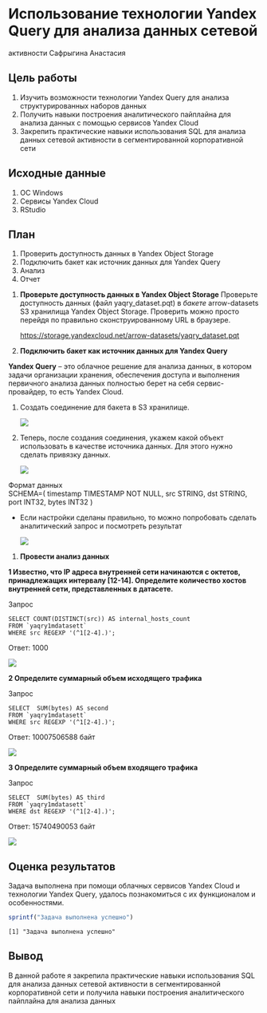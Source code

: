 # Использование технологии Yandex Query для анализа данных сетевой
активности
Сафрыгина Анастасия

## Цель работы

1.  Изучить возможности технологии Yandex Query для анализа
    структурированных наборов данных
2.  Получить навыки построения аналитического пайплайна для анализа
    данных с помощью сервисов Yandex Cloud
3.  Закрепить практические навыки использования SQL для анализа данных
    сетевой активности в сегментированной корпоративной сети

## Исходные данные

1.  ОС Windows
2.  Cервисы Yandex Cloud
3.  RStudio

## План

1.  Проверить доступность данных в Yandex Object Storage
2.  Подключить бакет как источник данных для Yandex Query
3.  Анализ
4.  Отчет

<!-- ## Описание шагов: -->

1.  **Проверьте доступность данных в Yandex Object Storage** Проверьте
    доступность данных (файл yaqry_dataset.pqt) в *бакете*
    arrow-datasets S3 хранилища Yandex Object Storage. Проверить можно
    просто перейдя по правильно сконструированному URL в браузере.

    <https://storage.yandexcloud.net/arrow-datasets/yaqry_dataset.pqt>

2.  **Подключить бакет как источник данных для Yandex Query**

**Yandex Query** – это облачное решение для анализа данных, в котором
задачи организации хранения, обеспечения доступа и выполнения первичного
анализа данных полностью берет на себя сервис-провайдер, то есть Yandex
Cloud.

1.  Создать соединение для бакета в S3 хранилище.

    ![](kartinki/1.jpg)

2.  Теперь, после создания соединения, укажем какой объект использовать
    в качестве источника данных. Для этого нужно сделать привязку
    данных.

    ![](kartinki/2.jpg)

Формат данных  
SCHEMA=( timestamp TIMESTAMP NOT NULL, src STRING, dst STRING, port
INT32, bytes INT32 )

-   Если настройки сделаны правильно, то можно попробовать сделать
    аналитический запрос и посмотреть результат

    ![](kartinki/3.jpg)

1.  **Провести анализ данных**

**1 Известно, что IP адреса внутренней сети начинаются с октетов,
принадлежащих интервалу \[12-14\]. Определите количество хостов
внутренней сети, представленных в датасете.**

Запрос

    SELECT COUNT(DISTINCT(src)) AS internal_hosts_count
    FROM `yaqry1mdatasett`
    WHERE src REGEXP '(^1[2-4].)';

Ответ: 1000

![](kartinki/4.jpg)

**2 Определите суммарный объем исходящего трафика**

Запрос

    SELECT  SUM(bytes) AS second
    FROM `yaqry1mdatasett`
    WHERE src REGEXP '(^1[2-4].)';

Ответ: 10007506588 байт

![](kartinki/5.jpg)

**3 Определите суммарный объем входящего трафика**

Запрос

    SELECT  SUM(bytes) AS third
    FROM `yaqry1mdatasett`
    WHERE dst REGEXP '(^1[2-4].)';

Ответ: 15740490053 байт

![](kartinki/6.jpg)

## Оценка результатов

Задача выполнена при помощи облачных сервисов Yandex Cloud и технологии
Yandex Query, удалось познакомиться с их функционалом и особенностями.

``` r
sprintf("Задача выполнена успешно")
```

    [1] "Задача выполнена успешно"

## Вывод

В данной работе я закрепила практические навыки использования SQL для
анализа данных сетевой активности в сегментированной корпоративной сети
и получила навыки построения аналитического пайплайна для анализа данных
